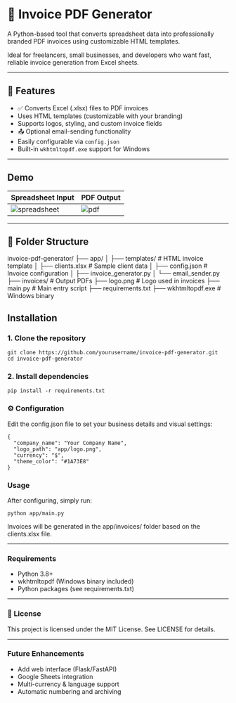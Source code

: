 # 🧾 Invoice PDF Generator

A Python-based tool that converts spreadsheet data into professionally branded PDF invoices using customizable HTML templates.

Ideal for freelancers, small businesses, and developers who want fast, reliable invoice generation from Excel sheets.

---

## 🚀 Features

- ✅ Converts Excel (.xlsx) files to PDF invoices
- Uses HTML templates (customizable with your branding)
- Supports logos, styling, and custom invoice fields
- 📤 Optional email-sending functionality
- Easily configurable via `config.json`
- Built-in `wkhtmltopdf.exe` support for Windows

---

## Demo

| Spreadsheet Input | PDF Output |
|-------------------|------------|
| ![spreadsheet](examples/sample_xlsx.png) | ![pdf](examples/sample_pdf.png) |

---

## 📂 Folder Structure
invoice-pdf-generator/
├── app/
│ ├── templates/ # HTML invoice template
│ ├── clients.xlsx # Sample client data
│ ├── config.json # Invoice configuration
│ ├── invoice_generator.py
│ └── email_sender.py
├── invoices/ # Output PDFs
├── logo.png # Logo used in invoices
├── main.py # Main entry script
├── requirements.txt
├── wkhtmltopdf.exe # Windows binary

## Installation

### 1. Clone the repository

```
git clone https://github.com/yourusername/invoice-pdf-generator.git
cd invoice-pdf-generator
```

### 2. Install dependencies
```
pip install -r requirements.txt
```

### ⚙️ Configuration
Edit the config.json file to set your business details and visual settings:
```
{
  "company_name": "Your Company Name",
  "logo_path": "app/logo.png",
  "currency": "$",
  "theme_color": "#1A73E8"
}
```
### Usage
After configuring, simply run:
```
python app/main.py
```
Invoices will be generated in the app/invoices/ folder based on the clients.xlsx file.

---
### Requirements
- Python 3.8+
- wkhtmltopdf (Windows binary included)
- Python packages (see requirements.txt)

---
### 📄 License

This project is licensed under the MIT License. See LICENSE for details.

---
### Future Enhancements
- Add web interface (Flask/FastAPI)
- Google Sheets integration
- Multi-currency & language support
- Automatic numbering and archiving